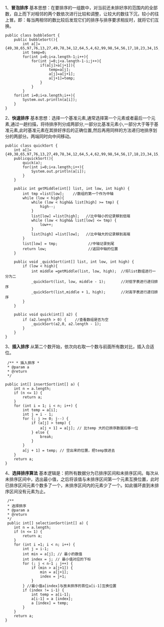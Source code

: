 1、**冒泡排序** 基本思想：在要排序的一组数中，对当前还未排好序的范围内的全部数，自上而下对相邻的两个数依次进行比较和调整，让较大的数往下沉，较小的往上冒。即：每当两相邻的数比较后发现它们的排序与排序要求相反时，就将它们互换。

```
public class bubbleSort {
	public bubbleSort(){
    	int a[]={49,38,65,97,76,13,27,49,78,34,12,64,5,4,62,99,98,54,56,17,18,23,34,15,35,25,53,51};
		int temp=0;
		for(int i=0;i<a.length-1;i++){
			for(int j=0;j<a.length-1-i;j++){
				if(a[j]>a[j+1]){
					temp=a[j];
					a[j]=a[j+1];
					a[j+1]=temp;
				}
			}
		}
	for(int i=0;i<a.length;i++){  
   		System.out.println(a[i]);
   	}
}
```

2、**快速排序** 基本思想：选择一个基准元素,通常选择第一个元素或者最后一个元素,通过一趟扫描，将待排序列分成两部分,一部分比基准元素小,一部分大于等于基准元素,此时基准元素在其排好序后的正确位置,然后再用同样的方法递归地排序划分的两部分。两端同时向中间移动。 

```
public class quickSort {
	int a[]={49,38,65,97,76,13,27,49,78,34,12,64,5,4,62,99,98,54,56,17,18,23,34,15,35,25,53,51};
	publicquickSort(){
    	quick(a);
		for(int i=0;i<a.length;i++){
			System.out.println(a[i]);
		}
	}

	public int getMiddle(int[] list, int low, int high) {    
		int tmp =list[low];    //数组的第一个作为中轴    
    	while (low < high){    
        	while (low < high&& list[high] >= tmp) {    
            	high--;    
         	}    
         	list[low] =list[high];   //比中轴小的记录移到低端    
         	while (low < high&& list[low] <= tmp) {    
            	low++;    
         	}    
         	list[high] =list[low];   //比中轴大的记录移到高端    
     	}    
     	list[low] = tmp;              //中轴记录到尾    
     	return low;                   //返回中轴的位置    
	}   

	public void _quickSort(int[] list, int low, int high) {    
		if (low < high){    
            int middle =getMiddle(list, low, high);  //将list数组进行一分为二    
            _quickSort(list, low, middle - 1);       //对低字表进行递归排序    
            _quickSort(list,middle + 1, high);       //对高字表进行递归排序    
		}    
	}  

	public void quick(int[] a2) {    
        if (a2.length > 0) {    //查看数组是否为空    
            _quickSort(a2,0, a2.length - 1);    
        }    
    }
}
```





3、**插入排序** 从第二个数开始，依次向右取一个数与前面所有数对比，插入合适位。

```
 /** * 插入排序 * 
 * @param a 
 * @return 
 */ 

public int[] insertSort(int[] a) {
	int n = a.length; 
	if (n <= 1) {
		return a; 
	} 
	for (int i = 1; i < n; i++) { 
		int temp = a[i]; 
		int j = i - 1; 
		for (; j >= 0; j--) { 
			if (a[j] > temp) { 
				a[j + 1] = a[j]; // 比temp 大的已排序数据后移一位 
			} else { 
				break; 
			} 
		} 
		a[j + 1] = temp; // 空出来的位置，把temp放进去 
	} 
	return a; 
} 
```

4、**选择排序算法** 基本逻辑是：把所有数据分为已排序区间和未排序区间。每次从未排序区间中，选出最小值，之后将该值与未排序区间第一个元素互换位置，此时已排序区间元素个数多了一个，未排序区间内的元素少了一个。如此循环直到未排序区间没有元素为止。 

```
 /** 
 * 选择排序 
 * @param a 
 * @return 
 */ 
 public int[] selectionSort(int[] a) { 
 	int n = a.length; 
 	if (n <= 1) { 
 		return a; 
 	} 
 	for (int i =1; i < n; i++) { 
        int j = i-1; 
        int min = a[j]; // 最小的数值 
        int index = j; // 最小值对应的下标 
        for (; j < n-1 ; j++) { 
            if (min > a[j+1]) { 
                min = a[j+1]; 
                index = j+1; 
            } 
        } //最小值a[index]与放未排序的首位a[i-1]互换位置 
        if (index != i-1) { 
            int temp = a[i-1]; 
            a[i-1] = a [index]; 
            a [index] = temp; 
        }
    } 
	return a; 
}
```

